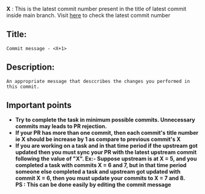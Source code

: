 **X** : This is the latest commit number present in the title of latest commit inside main branch. Visit <a href = "https://github.com/ABHAY0O7/GoGit/commits/main">here</a> to check the latest commit number
## Title:
	Commit message - <X+1>
	
## Description:
	An appropriate message that desccribes the changes you performed in this commit.
	
## Important points
- **Try to complete the task in minimum possible commits. Unnecessary commits may leads to PR rejection.**
- **If your PR has more than one commit, then each commit's title number ie X should be increase by 1 as compare to previous commit's X**
- **If you are working on a task and in that time period if the upstream got updated then you must sync your PR with the latest upstream commit following the value of "X".
 Ex:- Suppose upstream is at X = 5, and you completed a task with commits X = 6 and 7, but in that time period someone else completed a task and upstream got updated with
 commit X = 6, then you must update your commits to X = 7 and 8.<br>
 PS : This can be done easily by editing the commit message**
